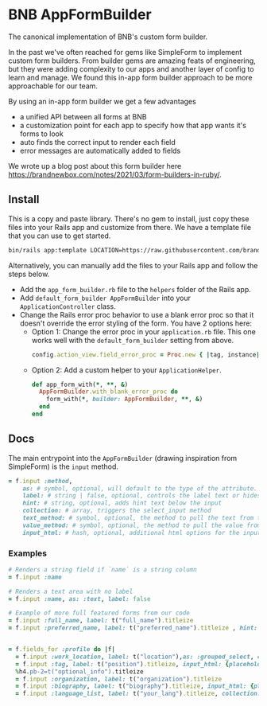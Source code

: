 # BNB AppFormBuilder

The canonical implementation of BNB's custom form builder.

In the past we've often reached for gems like SimpleForm to implement custom form builders. From builder gems are amazing feats of engineering, but they were adding complexity to our apps and another layer of config to learn and manage. We found this in-app form builder approach to be more approachable for our team.

By using an in-app form builder we get a few advantages
- a unified API between all forms at BNB
- a customization point for each app to specify how that app wants it's forms to look
- auto finds the correct input to render each field
- error messages are automatically added to fields


We wrote up a blog post about this form builder here https://brandnewbox.com/notes/2021/03/form-builders-in-ruby/.


## Install

This is a copy and paste library. There's no gem to install, just copy these files into your Rails app and customize from there. We have a template file that you can use to get started.

```bash
bin/rails app:template LOCATION=https://raw.githubusercontent.com/brandnewbox/app-form-builder/main/template.rb
```

Alternatively, you can manually add the files to your Rails app and follow the steps below.

- Add the `app_form_builder.rb` file to the `helpers` folder of the Rails app.
- Add `default_form_builder AppFormBuilder` into your `ApplicationController` class.
- Change the Rails error proc behavior to use a blank error proc so that it doesn't override the error styling of the form. You have 2 options here:
  - Option 1: Change the error proc in your `application.rb` file. This one works well with the `default_form_builder` setting from above.
    ```ruby
    config.action_view.field_error_proc = Proc.new { |tag, instance| tag }
    ```
  - Option 2: Add a custom helper to your `ApplicationHelper`.
    ```ruby
    def app_form_with(*, **, &)
      AppFormBuilder.with_blank_error_proc do
        form_with(*, builder: AppFormBuilder, **, &)
      end
    end
    ```

## Docs

The main entrypoint into the `AppFormBuilder` (drawing inspiration from SimpleForm) is the `input` method.

```ruby
= f.input :method,
    as: # symbol, optional, will default to the type of the attribute. calls #{as}_input in the form builder
    label: # string | false, optional, controls the label text or hides the label
    hint: # string, optional, adds hint text below the input
    collection: # array, triggers the select_input method
    text_method: # symbol, optional, the method to pull the text from the collection
    value_method: # symbol, optional, the method to pull the value from the collection
    input_html: # hash, optional, additional html options for the input. Most inputs accept this and try to intelligently merge existing options with customizations
```

### Examples

```ruby
# Renders a string field if `name` is a string column
= f.input :name
```

```ruby
# Renders a text area with no label
= f.input :name, as: :text, label: false
```

```ruby
# Example of more full featured forms from our code
= f.input :full_name, label: t("full_name").titleize
= f.input :preferred_name, label: t("preferred_name").titleize , hint: t("preferred_name_hint")


= f.fields_for :profile do |f|
  = f.input :work_location, label: t("location"),as: :grouped_select, collection: Profile::WORK_LOCATIONS, group_method: :last, include_blank: t("select_state").titleize, input_html: {style: "color: #808080;"}
  = f.input :tag, label: t("position").titleize, input_html: {placeholder: t("enter_position")}, hint: t("enter_position_long")
  %h4.pb-2=t("optional_info").titleize
  = f.input :organization, label: t("organization").titleize
  = f.input :biography, label: t("biography").titleize, input_html: {placeholder: t("biography_hint")}
  = f.input :language_list, label: t("your_lang").titleize, collection: User::LANGUAGES, input_html: { multiple: true, data:{ controller: "tag", placeholder: t("select_language").titleize } }
```



